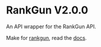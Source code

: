 # RankGun V2.0.0

An API wrapper for the RankGun API.

Make for [rankgun](https://rankgun.works), read the [docs](https://docs.rankgun.works).

